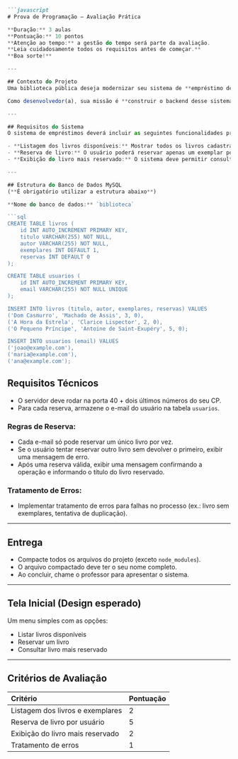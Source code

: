 ````md
```javascript
# Prova de Programação – Avaliação Prática

**Duração:** 3 aulas
**Pontuação:** 10 pontos
**Atenção ao tempo:** a gestão do tempo será parte da avaliação.
**Leia cuidadosamente todos os requisitos antes de começar.**
**Boa sorte!**

---

## Contexto do Projeto
Uma biblioteca pública deseja modernizar seu sistema de **empréstimo de livros**, oferecendo aos usuários uma plataforma simples para consultar títulos disponíveis e realizar reservas online. O objetivo é tornar o processo mais ágil e transparente, garantindo que cada usuário possa reservar apenas um exemplar de cada vez.

Como desenvolvedor(a), sua missão é **construir o backend desse sistema**, garantindo o controle dos empréstimos e a integridade dos dados.

---

## Requisitos do Sistema
O sistema de empréstimos deverá incluir as seguintes funcionalidades principais:

- **Listagem dos livros disponíveis:** Mostrar todos os livros cadastrados com título, autor e quantidade de exemplares disponíveis.
- **Reserva de livro:** O usuário poderá reservar apenas um exemplar por vez. A quantidade disponível do livro deve ser reduzida em 1 após cada reserva válida.
- **Exibição do livro mais reservado:** O sistema deve permitir consultar, a qualquer momento, qual livro é o mais solicitado.

---

## Estrutura do Banco de Dados MySQL
(**É obrigatório utilizar a estrutura abaixo**)

**Nome do banco de dados:** `biblioteca`

```sql
CREATE TABLE livros (
    id INT AUTO_INCREMENT PRIMARY KEY,
    titulo VARCHAR(255) NOT NULL,
    autor VARCHAR(255) NOT NULL,
    exemplares INT DEFAULT 1,
    reservas INT DEFAULT 0
);

CREATE TABLE usuarios (
    id INT AUTO_INCREMENT PRIMARY KEY,
    email VARCHAR(255) NOT NULL UNIQUE
);

INSERT INTO livros (titulo, autor, exemplares, reservas) VALUES
('Dom Casmurro', 'Machado de Assis', 3, 0),
('A Hora da Estrela', 'Clarice Lispector', 2, 0),
('O Pequeno Príncipe', 'Antoine de Saint-Exupéry', 5, 0);

INSERT INTO usuarios (email) VALUES
('joao@example.com'),
('maria@example.com'),
('ana@example.com');
````

## Requisitos Técnicos

  - O servidor deve rodar na porta 40 + dois últimos números do seu CP.
  - Para cada reserva, armazene o e-mail do usuário na tabela `usuarios`.

### Regras de Reserva:

  - Cada e-mail só pode reservar um único livro por vez.
  - Se o usuário tentar reservar outro livro sem devolver o primeiro, exibir uma mensagem de erro.
  - Após uma reserva válida, exibir uma mensagem confirmando a operação e informando o título do livro reservado.

### Tratamento de Erros:

  - Implementar tratamento de erros para falhas no processo (ex.: livro sem exemplares, tentativa de duplicação).

-----

## Entrega

  - Compacte todos os arquivos do projeto (exceto `node_modules`).
  - O arquivo compactado deve ter o seu nome completo.
  - Ao concluir, chame o professor para apresentar o sistema.

-----

## Tela Inicial (Design esperado)

Um menu simples com as opções:

  - Listar livros disponíveis
  - Reservar um livro
  - Consultar livro mais reservado

-----

## Critérios de Avaliação

| Critério | Pontuação |
| :--- | :--- |
| Listagem dos livros e exemplares | 2 |
| Reserva de livro por usuário | 5 |
| Exibição do livro mais reservado | 2 |
| Tratamento de erros | 1 |

```
```